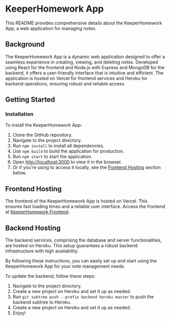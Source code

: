 # KeeperHomework App

This README provides comprehensive details about the KeeperHomework App, a web application for managing notes.
## Background

The KeeperHomework App is a dynamic web application designed to offer a seamless experience in creating, viewing, and deleting notes. Developed using React for the frontend and Node.js with Express and MongoDB for the backend, it offers a user-friendly interface that is intuitive and efficient. The application is hosted on Vercel for frontend services and Heroku for backend operations, ensuring robust and reliable access.


## Getting Started

### Installation

To install the KeeperHomework App:

1. Clone the GitHub repository.
2. Navigate to the project directory.
3. Run `npm install` to install all dependencies.
4. Use `npm build` to build the application for production.
5. Run `npm start` to start the application.
6. Open [http://localhost:3000](http://localhost:3000) to view it in the browser.
7. Or if you're using to access it locally, see the [Frontend Hosting](#frontend-hosting) section below.

## Frontend Hosting

The frontend of the KeeperHomework App is hosted on Vercel. This ensures fast loading times and a reliable user interface. Access the frontend at [KeeperHomework Frontend](https://keeper-homework-9bs9-extvns-projects.vercel.app/).

## Backend Hosting

The backend services, comprising the database and server functionalities, are hosted on Heroku. This setup guarantees a robust backend infrastructure with high availability.

By following these instructions, you can easily set up and start using the KeeperHomework App for your note management needs.

To update the backend, follow these steps:

1. Navigate to the project directory.
2. Create a new project on Heroku and set it up as needed.
3. Run `git subtree push --prefix backend heroku master` to push the backend subtree to Heroku.
4. Create a new project on Heroku and set it up as needed.
5. Enjoy!
